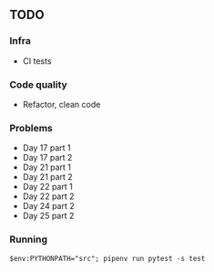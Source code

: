 ## TODO

### Infra

* CI tests

### Code quality

* Refactor, clean code

### Problems

* Day 17 part 1
* Day 17 part 2
* Day 21 part 1
* Day 21 part 2
* Day 22 part 1
* Day 22 part 2
* Day 24 part 2
* Day 25 part 2

### Running

`$env:PYTHONPATH="src"; pipenv run pytest -s test`